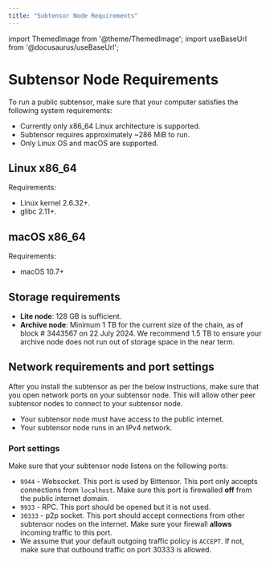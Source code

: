 ```yaml
---
title: "Subtensor Node Requirements"
---
```

import ThemedImage from '@theme/ThemedImage';
import useBaseUrl from '@docusaurus/useBaseUrl';

# Subtensor Node Requirements

To run a public subtensor, make sure that your computer satisfies the following system requirements: 

- Currently only x86_64 Linux architecture is supported. 
- Subtensor requires approximately ~286 MiB to run.
- Only Linux OS and macOS are supported.

## Linux x86_64

Requirements:

- Linux kernel 2.6.32+.
- glibc 2.11+.

## macOS x86_64

Requirements:

- macOS 10.7+

## Storage requirements

- **Lite node**: 128 GB is sufficient.
- **Archive node**: Minimum 1 TB for the current size of the chain, as of block # 3443567 on 22 July 2024. We recommend 1.5 TB to ensure your archive node does not run out of storage space in the near term. 


## Network requirements and port settings

After you install the subtensor as per the below instructions, make sure that you open network ports on your subtensor node. This will allow other peer subtensor nodes to connect to your subtensor node. 

- Your subtensor node must have access to the public internet.
- Your subtensor node runs in an IPv4 network.

### Port settings

Make sure that your subtensor node listens on the following ports:

- `9944` - Websocket. This port is used by Bittensor. This port only accepts connections from ``localhost``. Make sure this port is firewalled **off** from the public internet domain.
- `9933` - RPC. This port should be opened but it is not used.
- `30333` - p2p socket. This port should accept connections from other subtensor nodes on the internet. Make sure your firewall **allows** incoming traffic to this port.
- We assume that your default outgoing traffic policy is `ACCEPT`. If not, make sure that outbound traffic on port 30333 is allowed.


